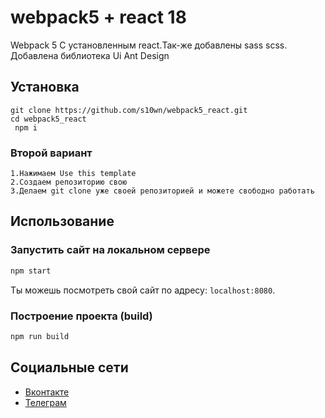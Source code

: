 # webpack5 + react 18

Webpack 5 С установленным react.Так-же добавлены sass scss. 
Добавлена библиотека Ui Ant Design

## Установка

```
git clone https://github.com/s10wn/webpack5_react.git
cd webpack5_react
 npm i
```
### Второй вариант

```
1.Нажимаем Use this template
2.Создаем репозиторию свою
3.Делаем git clone уже своей репозиторией и можете свободно работать
```

## Использование

### Запустить сайт на локальном сервере

```bash
npm start
```

Ты можешь посмотреть свой сайт по адресу:  `localhost:8080`.

### Построение проекта (build) 

```bash
npm run build
```

## Социальные сети

- [Вконтакте](https://vk.com/pako_el)
- [Телеграм](https://t.me/s1own)
